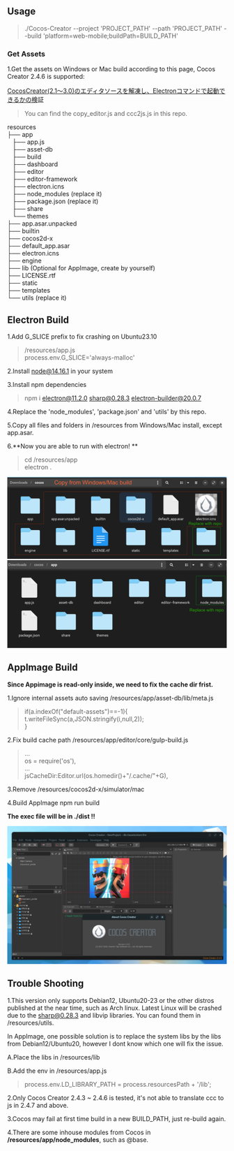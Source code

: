 Usage
-------
> ./Cocos-Creator -\-project 'PROJECT_PATH' -\-path 'PROJECT_PATH' -\-build 'platform=web-mobile;buildPath=BUILD_PATH'

### Get Assets
1.Get the assets on Windows or Mac build according to this page, Cocos Creator 2.4.6 is supported:

[CocosCreator(2.1～3.0)のエディタソースを解凍し、Electronコマンドで起動できるかの検](https://qiita.com/chooaya/items/d2ed0caa31c336973226 "CocosCreator(2.1～3.0)のエディタソースを解凍し、Electronコマンドで起動できるかの検")証



> You can find the copy_editor.js and ccc2js.js in this repo.

resources <br>
├── app <br>
&nbsp;&nbsp;     ├── app.js <br>
&nbsp;&nbsp;    ├── asset-db <br>
&nbsp;&nbsp;    ├── build <br>
&nbsp;&nbsp;    ├── dashboard <br>
&nbsp;&nbsp;    ├── editor <br>
&nbsp;&nbsp;    ├── editor-framework <br>
&nbsp;&nbsp;    ├── electron.icns <br>
&nbsp;&nbsp;    ├── node_modules  (replace it) <br>
&nbsp;&nbsp;    ├── package.json  (replace it) <br>
&nbsp;&nbsp;    ├── share <br>
 &nbsp;&nbsp;   └── themes <br>
├── app.asar.unpacked <br>
├── builtin <br>
├── cocos2d-x <br>
├── default_app.asar <br>
├── electron.icns <br>
├── engine <br>
├── lib     (Optional for AppImage, create by yourself) <br>
├── LICENSE.rtf <br>
├── static <br>
├── templates <br>
└── utils  (replace it) <br>

Electron Build
-------

1.Add G_SLICE prefix to fix crashing on Ubuntu23.10
>  /resources/app.js <br>
>process.env.G_SLICE='always-malloc'

2.Install node@14.16.1 in your system

3.Install npm dependencies
> npm i  electron@11.2.0 sharp@0.28.3 electron-builder@20.0.7

4.Replace the 'node_modules', 'package.json' and 'utils' by this repo.

5.Copy all files and folders in /resources from Windows/Mac install, except app.asar. 

6.**Now you are able to run with electron! **
> cd /resources/app <br>
electron .

![alt text](https://github.com/forza91/CocosCreatorLinux/blob/main/screenshot3.png)
![alt text](https://github.com/forza91/CocosCreatorLinux/blob/main/screenshot2.png)

AppImage Build
-------
**Since Appimage is read-only inside, we need to fix the cache dir frist.**

1.Ignore internal assets auto saving /resources/app/asset-db/lib/meta.js

> if(a.indexOf("default-assets")==-1){ <br>
    t.writeFileSync(a,JSON.stringify(i,null,2));<br>
}

2.Fix build cache path /resources/app/editor/core/gulp-build.js

> ...<br>
os = require('os'),<br>
...<br>
jsCacheDir:Editor.url(os.homedir()+"/.cache/"+G),
    
3.Remove /resources/cocos2d-x/simulator/mac

4.Build AppImage
npm run build

**The exec file will be in ./dist !!**

![alt text](https://github.com/forza91/CocosCreatorLinux/blob/main/screenshot.png)


Trouble Shooting
-------

1.This version only supports Debian12, Ubuntu20-23 or the other distros published at the near time, such as Arch linux. Latest Linux will be crashed due to the sharp@0.28.3 and libvip libraries. You can found them in /resources/utils.

In AppImage, one possible solution is to replace the system libs by the libs from Debian12/Ubuntu20, however I dont know which one will fix the issue.

   A.Place the libs in /resources/lib

   B.Add the env in /resources/app.js
   > process.env.LD_LIBRARY_PATH = process.resourcesPath + '/lib';
    
2.Only Cocos Creator 2.4.3 ~ 2.4.6 is tested, it's not able to translate ccc to js in 2.4.7 and above.

3.Cocos may fail at first time build in a new BUILD_PATH, just re-build again.

4.There are some inhouse modules from Cocos in **/resources/app/node_modules**, such as @base.
    

